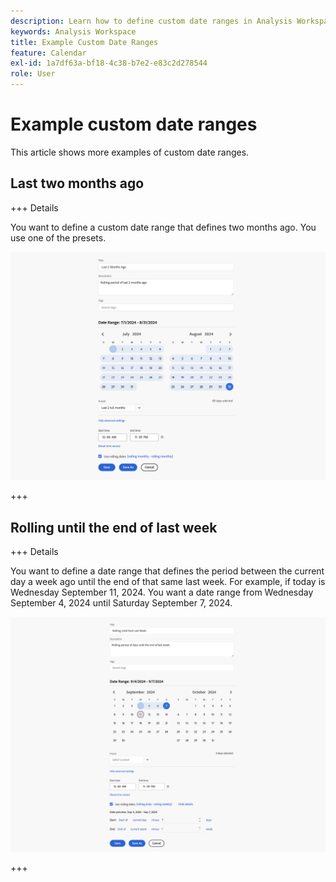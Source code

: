 ```yaml
---
description: Learn how to define custom date ranges in Analysis Workspace.
keywords: Analysis Workspace
title: Example Custom Date Ranges
feature: Calendar
exl-id: 1a7df63a-bf18-4c38-b7e2-e83c2d278544
role: User
---
```

# Example custom date ranges

This article shows more examples of custom date ranges.

## Last two months ago

+++ Details

You want to define a custom date range that defines two months ago. You use one of the presets.

![Last 2 months ago](assets/date-range-example-simple.png)

+++


## Rolling until the end of last week

+++ Details

You want to define a date range that defines the period between the current day a week ago until the end of that same last week. For example, if today is Wednesday September 11, 2024. You want a date range from Wednesday September 4, 2024 until Saturday September 7, 2024. 

![Date range example](assets/date-range-example.png)

+++ 

<!--
## Example: Use a 7-day rolling date range

You can create a date range that specifies a 7-day rolling window that ends one week ago:

![](assets/create_date_range.png)

Use *`rolling daily`*.

* The Start settings would be *`current day minus 6 days`*.

* The End settings would be *`current day minus 7 days`*.

This date range can be a component that you drag onto any freeform table.
-->